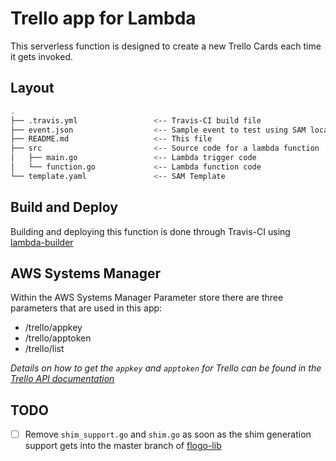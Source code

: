 # Trello app for Lambda

This serverless function is designed to create a new Trello Cards each time it gets invoked.

## Layout
```bash
.
├── .travis.yml                 <-- Travis-CI build file
├── event.json                  <-- Sample event to test using SAM local
├── README.md                   <-- This file
├── src                         <-- Source code for a lambda function
│   ├── main.go                 <-- Lambda trigger code
│   └── function.go             <-- Lambda function code
└── template.yaml               <-- SAM Template
```

## Build and Deploy
Building and deploying this function is done through Travis-CI using [lambda-builder](https://github.com/retgits/lambda-builder)

## AWS Systems Manager
Within the AWS Systems Manager Parameter store there are three parameters that are used in this app:

* /trello/appkey
* /trello/apptoken
* /trello/list

_Details on how to get the `appkey` and `apptoken` for Trello can be found in the [Trello API documentation](https://trello.readme.io/docs/get-started)_

## TODO
- [ ] Remove `shim_support.go` and `shim.go` as soon as the shim generation support gets into the master branch of [flogo-lib](https://github.com/TIBCOSoftware/flogo-lib)

